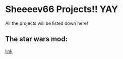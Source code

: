 # Sheeeev66 Projects!! YAY

All the projects will be listed down here!

## The star wars mod:
[link](https://sheeeev66.github.io/STAR-WARS-MOD/)
